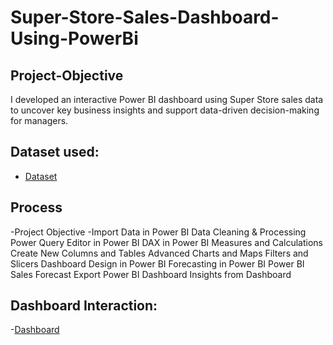 # Super-Store-Sales-Dashboard-Using-PowerBi
## Project-Objective
I developed an interactive Power BI dashboard using Super Store sales data to uncover key business insights and support data-driven decision-making for managers.
## Dataset used:
- <a href="https://github.com/Srimankumar8465/Super-Store-Sales-Dashboard-Using-PowerBi/blob/d3c9f78822611fa799d95d9f6ece686467e7c1a9/SuperStore_Sales_Dataset.csv">Dataset</a>
## Process
-Project Objective
-Import Data in Power BI
Data Cleaning & Processing
Power Query Editor in Power BI
DAX in Power BI
Measures and Calculations
Create New Columns and Tables
Advanced Charts and Maps
Filters and Slicers
Dashboard Design in Power BI
Forecasting in Power BI
Power BI Sales Forecast
Export Power BI Dashboard
Insights from Dashboard







## Dashboard Interaction:
-<a href="https://github.com/Srimankumar8465/Super-Store-Sales-Dashboard-Using-PowerBi/commit/d3c9f78822611fa799d95d9f6ece686467e7c1a9">Dashboard</a>
